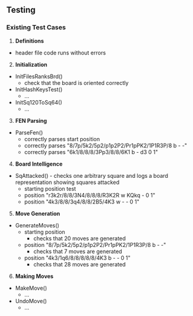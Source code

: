 ## Testing

### Existing Test Cases
1. **Definitions**
- header file code runs without errors
2. **Initialization**
- InitFilesRanksBrd()
  - check that the board is oriented correctly
- InitHashKeysTest()
  - ...
- InitSq120ToSq64()
  - ...
3. **FEN Parsing**
- ParseFen()
  - correctly parses start position
  - correctly parses "8/7p/5k2/5p2/p1p2P2/Pr1pPK2/1P1R3P/8 b - -"
  - correctly parses "6k1/8/8/8/3Pp3/8/8/6K1 b - d3 0 1"
4. **Board Intelligence**
- SqAttacked() - checks one arbitrary square and logs a board representation showing squares attacked
  - starting position test
  - position "r3k2r/8/8/3N4/8/8/8/R3K2R w KQkq - 0 1"
  - position "4k3/8/8/3q4/8/8/2B5/4K3 w - - 0 1"
5. **Move Generation**
- GenerateMoves()
  - starting position
    - checks that 20 moves are generated
  - position "8/7p/5k2/5p2/p1p2P2/Pr1pPK2/1P1R3P/8 b - -"
    - checks that 7 moves are generated
  - position "4k3/1q6/8/8/8/8/8/4K3 b - - 0 1"
    - checks that 28 moves are generated
6. **Making Moves**
- MakeMove()
  - ...
- UndoMove()
  - ...
